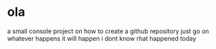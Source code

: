 # ola
a small console project on how to create a github repository
just go on whatever happens it will happen
i dont know rhat happened today
